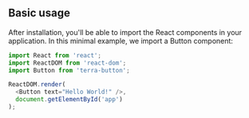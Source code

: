 ## Basic usage

After installation, you'll be able to import the React components in your application. In this minimal example, we import a Button component:

```js
import React from 'react';
import ReactDOM from 'react-dom';
import Button from 'terra-button';

ReactDOM.render(
  <Button text="Hello World!" />,
  document.getElementById('app')
);
```
